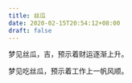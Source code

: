 ```yaml
---
title: 丝瓜
date: 2020-02-15T20:54:12+08:00
draft: false
---
```


梦见丝瓜，吉，预示着财运逐渐上升。


梦见吃丝瓜，预示着工作上一帆风顺。

